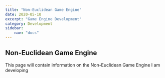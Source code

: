 ```yaml
---
title: "Non-Euclidean Game Engine"
date: 2020-05-10
excerpt: "Game Engine Development"
category: Development
sidebar:
    nav: "docs"
---
```


## Non-Euclidean Game Engine

This page will contain information on the Non-Euclidean Game Engine I am developing